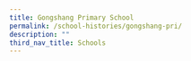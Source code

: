 ```yaml
---
title: Gongshang Primary School
permalink: /school-histories/gongshang-pri/
description: ""
third_nav_title: Schools
---
```


